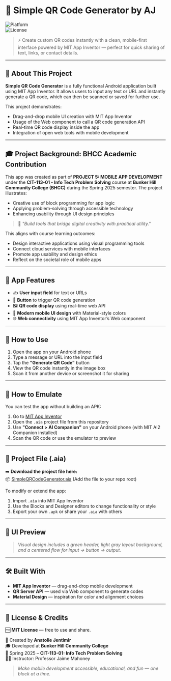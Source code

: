 # 📱 **Simple QR Code Generator by AJ**

![Platform](https://img.shields.io/badge/platform-Android-blue?style=for-the-badge)  
![License](https://img.shields.io/badge/license-MIT-green?style=for-the-badge)

> ⚡ Create custom QR codes instantly with a clean, mobile-first interface powered by MIT App Inventor — perfect for quick sharing of text, links, or contact details.

---

## 🧾 About This Project

**Simple QR Code Generator** is a fully functional Android application built using MIT App Inventor. It allows users to input any text or URL and instantly generate a QR code, which can then be scanned or saved for further use.

This project demonstrates:

* Drag-and-drop mobile UI creation with MIT App Inventor  
* Usage of the Web component to call a QR code generation API  
* Real-time QR code display inside the app  
* Integration of open web tools with mobile development

---

## 🎓 Project Background: BHCC Academic Contribution

This app was created as part of **PROJECT 5: MOBILE APP DEVELOPMENT** under the **CIT-113-01 - Info Tech Problem Solving** course at **Bunker Hill Community College (BHCC)** during the Spring 2025 semester. The project illustrates:

- Creative use of block programming for app logic  
- Applying problem-solving through accessible technology  
- Enhancing usability through UI design principles  

> 💬 *"Build tools that bridge digital creativity with practical utility."*

This aligns with course learning outcomes:

- Design interactive applications using visual programming tools  
- Connect cloud services with mobile interfaces  
- Promote app usability and design ethics  
- Reflect on the societal role of mobile apps

---

## 📱 App Features

* ✍️ **User input field** for text or URLs  
* 🔘 **Button** to trigger QR code generation  
* 🖼️ **QR code display** using real-time web API  
* 🎨 **Modern mobile UI design** with Material-style colors  
* 🌐 **Web connectivity** using MIT App Inventor’s Web component

---

## 🔽 How to Use

1. Open the app on your Android phone  
2. Type a message or URL into the input field  
3. Tap the **"Generate QR Code"** button  
4. View the QR code instantly in the image box  
5. Scan it from another device or screenshot it for sharing

---

## 🧪 How to Emulate

You can test the app without building an APK:

1. Go to [MIT App Inventor](https://ai2.appinventor.mit.edu/)  
2. Open the `.aia` project file from this repository  
3. Use **"Connect > AI Companion"** on your Android phone (with MIT AI2 Companion installed)  
4. Scan the QR code or use the emulator to preview

---

## 📁 Project File (.aia)

➡️ **Download the project file here:**  
📦 [SimpleQRCodeGenerator.aia](./SimpleQRCodeGenerator.aia) (Add the file to your repo root)

To modify or extend the app:

1. Import `.aia` into MIT App Inventor  
2. Use the Blocks and Designer editors to change functionality or style  
3. Export your own `.apk` or share your `.aia` with others

---

## 📸 UI Preview

> *Visual design includes a green header, light gray layout background, and a centered flow for input → button → output.*

---

## 🛠 Built With

* **MIT App Inventor** — drag-and-drop mobile development  
* **QR Server API** — used via Web component to generate codes  
* **Material Design** — inspiration for color and alignment choices

---

## 📃 License & Credits

🆓 **MIT License** — free to use and share.

👤 Created by **Anatolie Jentimir**  
🎓 Developed at **Bunker Hill Community College**  
📅 Spring 2025 – **CIT-113-01: Info Tech Problem Solving**  
👨‍🏫 Instructor: Professor Jaime Mahoney

> *Make mobile development accessible, educational, and fun — one block at a time.*
